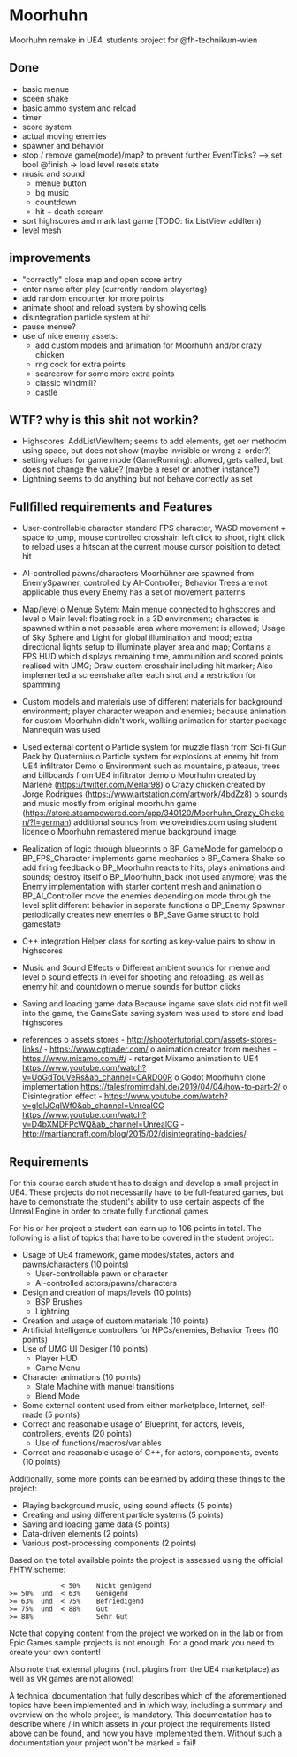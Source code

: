 # Moorhuhn
Moorhuhn remake in UE4, students project for @fh-technikum-wien




## Done

- basic menue
- sceen shake
- basic ammo system and reload
- timer
- score system
- actual moving enemies
- spawner and behavior
- stop / remove game(mode)/map? to prevent further EventTicks? --> set bool @finish -> load level resets state
- music and sound
    - menue button
    - bg music
    - countdown
    - hit + death scream
- sort highscores and mark last game (TODO: fix ListView addItem)
- level mesh


## improvements

- "correctly" close map and open score entry
- enter name after play (currently random playertag)
- add random encounter for more points
- animate shoot and reload system by showing cells
- disintegration particle system at hit
- pause menue?
- use of nice enemy assets:
    - add custom models and animation for Moorhuhn and/or crazy chicken
    - rng cock for extra points
    - scarecrow for some more extra points
    - classic windmill?
    - castle


## WTF? why is this shit not workin?
- Highscores: AddListViewItem; seems to add elements, get oer methodm using space, but does not show (maybe invisible or wrong z-order?)
- setting values for game mode (GameRunning): allowed, gets called, but does not change the value? (maybe a reset or another instance?)
- Lightning seems to do anything but not behave correctly as set


## Fullfilled requirements and Features

- User-controllable character
    standard FPS character, WASD movement + space to jump, mouse controlled crosshair: left click to shoot, right click to reload
    uses a hitscan at the current mouse cursor poisition to detect hit

- AI-controlled pawns/characters
    Moorhühner are spawned from EnemySpawner, controlled by AI-Controller;
    Behavior Trees are not applicable thus every Enemy has a set of movement patterns

- Map/level
    o Menue Sytem: Main menue connected to highscores and level
    o Main level: floating rock in a 3D environment; charactes is spawned within a not passable area where movement is allowed;
      Usage of Sky Sphere and Light for global illumination and mood; extra directional lights setup to illuminate player area and map;
      Contains a FPS HUD which displays remaining time, ammunition and scored points realised with UMG; Draw custom crosshair including hit marker;
      Also implemented a screenshake after each shot and a restriction for spamming

- Custom models and materials
    use of different materials for background environment; player character weapon and enemies;
    because animation for custom Moorhuhn didn't work, walking animation for starter package Mannequin was used

- Used external content
    o Particle system for muzzle flash from Sci-fi Gun Pack by Quaternius
    o Particle system for explosions at enemy hit from UE4 infiltrator Demo
    o Environment such as mountains, plateaus, trees and billboards from UE4 infiltrator demo
    o Moorhuhn created by Marlene (https://twitter.com/Merlar98)
    o Crazy chicken created by Jorge Rodrigues (https://www.artstation.com/artwork/4bdZz8)
    o sounds and music mostly from original moorhuhn game (https://store.steampowered.com/app/340120/Moorhuhn_Crazy_Chicken/?l=german)
        additional sounds from weloveindies.com using student licence
    o Moorhuhn remastered menue background image

- Realization of logic through blueprints
    o BP_GameMode for gameloop
    o BP_FPS_Character implements game mechanics
    o BP_Camera Shake so add firing feedback
    o BP_Moorhuhn reacts to hits, plays animations and sounds; destroy itself
    o BP_Moorhuhn_back (not used anymore) was the Enemy implementation with starter content mesh and animation
    o BP_AI_Controller move the enemies depending on mode through the level
        split different behavior in seperate functions
    o BP_Enemy Spawner periodically creates new enemies
    o BP_Save Game struct to hold gamestate

- C++ integration
    Helper class for sorting as key-value pairs to show in highscores

- Music and Sound Effects
    o Different ambient sounds for menue and level
    o sound effects in level for shooting and reloading, as well as enemy hit and countdown
    o menue sounds for button clicks

- Saving and loading game data
    Because ingame save slots did not fit well into the game, the GameSate saving system was used
    to store and load highscores


- references
    o assets stores
        - http://shootertutorial.com/assets-stores-links/
        - https://www.cgtrader.com/
    o animation creator from meshes
        - https://www.mixamo.com/#/
        - retarget Mixamo animation to UE4 https://www.youtube.com/watch?v=UoGdTouVeRs&ab_channel=CARD00R
    o Godot Moorhuhn clone implementation https://talesfromimdahl.de/2019/04/04/how-to-part-2/
    o Disintegration effect
        - https://www.youtube.com/watch?v=gldIJGqlWf0&ab_channel=UnrealCG
        - https://www.youtube.com/watch?v=D4bXMDFPcWQ&ab_channel=UnrealCG
        - http://martiancraft.com/blog/2015/02/disintegrating-baddies/


## Requirements

For this course earch student has to design and develop a small project in UE4. These projects do not necessarily have to be full-featured games, but have to demonstrate the student's ability to use certain aspects of the Unreal Engine in order to create fully functional games.

For his or her project a student can earn up to 106 points in total.
The following is a list of topics that have to be covered in the student project:

- Usage of UE4 framework, game modes/states, actors and pawns/characters (10 points)
    - User-controllable pawn or character
    - AI-controlled actors/pawns/characters 
- Design and creation of maps/levels (10 points)
    - BSP Brushes
    - Lightning
- Creation and usage of custom materials (10 points)
- Artificial Intelligence controllers for NPCs/enemies, Behavior Trees (10 points)
- Use of UMG UI Desiger (10 points)
    - Player HUD
    - Game Menu
- Character animations (10 points)
    - State Machine with manuel transitions
    - Blend Mode
- Some external content used from either marketplace, Internet, self-made (5 points)
- Correct and reasonable usage of Blueprint, for actors, levels, controllers, events (20 points)
    - Use of functions/macros/variables 
- Correct and reasonable usage of C++, for actors, components, events (10 points)

Additionally, some more points can be earned by adding these things to the project:

- Playing background music, using sound effects (5 points)
- Creating and using different particle systems (5 points)
- Saving and loading game data (5 points)
- Data-driven elements (2 points)
- Various post-processing components (2 points)


Based on the total available points the project is assessed using the official FHTW scheme:

```
             < 50%    Nicht genügend
>= 50%  und  < 63%    Genügend
>= 63%  und  < 75%    Befriedigend
>= 75%  und  < 88%    Gut
>= 88%                Sehr Gut
```

Note that copying content from the project we worked on in the lab or from Epic Games sample projects is not enough.
For a good mark you need to create your own content!

Also note that external plugins (incl. plugins from the UE4 marketplace) as well as VR games are not allowed!

A technical documentation that fully describes which of the aforementioned topics have been implemented and in which way, including a summary and overview on the whole project, is mandatory. This documentation has to describe where / in which assets in your project the requirements listed above can be found, and how you have implemented them. Without such a documentation your project won't be marked = fail!